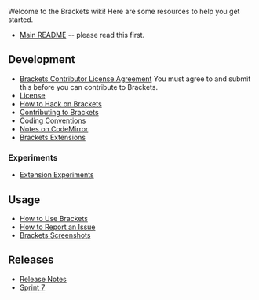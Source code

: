 Welcome to the Brackets wiki! Here are some resources to help you get started.

* [Main README](https://github.com/adobe/brackets/blob/master/README.md) -- please read this first.

## Development

* [Brackets Contributor License Agreement](http://brackets.io/brackets-contributor-license-agreement.html) You must agree to and submit this before you can contribute to Brackets.
* [License](https://github.com/adobe/brackets/blob/master/LICENSE)
* [How to Hack on Brackets](https://github.com/adobe/brackets/wiki/How-to-Hack-on-Brackets)
* [Contributing to Brackets](https://github.com/adobe/brackets/wiki/Contributing-to-Brackets)
* [Coding Conventions](https://github.com/adobe/brackets/wiki/Brackets-Coding-Conventions)
* [Notes on CodeMirror](https://github.com/adobe/brackets/wiki/Notes-on-CodeMirror)
* [Brackets Extensions](https://github.com/adobe/brackets/wiki/Brackets-Extensions)

### Experiments

* [Extension Experiments](https://github.com/adobe/brackets/wiki/Extension-Experiments)

## Usage

* [How to Use Brackets](https://github.com/adobe/brackets/wiki/How-to-Use-Brackets)
* [How to Report an Issue](https://github.com/adobe/brackets/wiki/How-to-Report-an-Issue)
* [Brackets Screenshots](https://github.com/adobe/brackets/wiki/Brackets-Screenshots)

## Releases

* [Release Notes](https://github.com/adobe/brackets/wiki/Release-Notes)
 * [Sprint 7](https://github.com/adobe/brackets/wiki/Release-Notes:-Sprint-7)